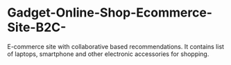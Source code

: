 # Gadget-Online-Shop-Ecommerce-Site-B2C-
E-commerce site with collaborative based recommendations.
It contains list of laptops, smartphone and other electronic accessories for shopping.

